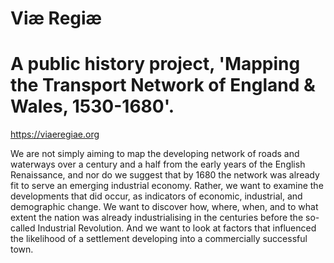 # Viæ Regiæ
# A public history project, 'Mapping the Transport Network of England & Wales, 1530-1680'.
https://viaeregiae.org

We are not simply aiming to map the developing network of roads and waterways over a century and a half from the early years of the English Renaissance, and nor do we suggest that by 1680 the network was already fit to serve an emerging industrial economy. Rather, we want to examine the developments that did occur, as indicators of economic, industrial, and demographic change. We want to discover how, where, when, and to what extent the nation was already industrialising in the centuries before the so-called Industrial Revolution. And we want to look at factors that influenced the likelihood of a settlement developing into a commercially successful town.
